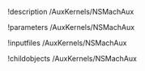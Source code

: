 !description /AuxKernels/NSMachAux

!parameters /AuxKernels/NSMachAux

!inputfiles /AuxKernels/NSMachAux

!childobjects /AuxKernels/NSMachAux

